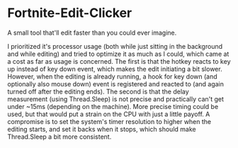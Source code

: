 # Fortnite-Edit-Clicker
A small tool that'll edit faster than you could ever imagine.

I prioritized it's processor usage (both while just sitting in the background and while editing) and tried to optimize it as much as I could, which came at a cost as far as usage is concerned.
The first is that the hotkey reacts to key up instead of key down event, which makes the edit initiating a bit slower. However, when the editing is already running, a hook for key down (and optionally also mouse down) event is registered and reacted to (and again turned off after the editing ends).
The second is that the delay measurement (using Thread.Sleep) is not precise and practically can't get under ~15ms (depending on the machine). More precise timing could be used, but that would put a strain on the CPU with just a little payoff. A compromise is to set the system's timer resolution to higher when the editing starts, and set it backs when it stops, which should make Thread.Sleep a bit more consistent.
